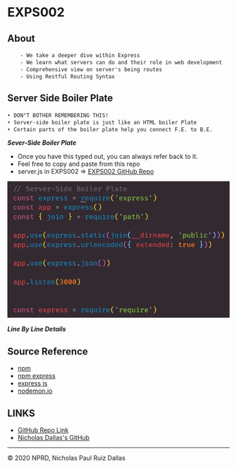 # EXPS002

## About

```
    - We take a deeper dive within Express 
    - We learn what servers can do and their role in web development
    - Comprehensive view on server's being routes
    - Using Restful Routing Syntax
```

## Server Side Boiler Plate

    ‣ DON"T BOTHER REMEMBERING THIS! 
    ‣ Server-side boiler plate is just like an HTML boiler Plate
    ‣ Certain parts of the boiler plate help you connect F.E. to B.E.

***Sever-Side Boiler Plate***

- Once you have this typed out, you can always refer back to it.
- Feel free to copy and paste from this repo
- server.js in EXPS002 => [EXPS002 GitHub Repo](https://github.com/nicholasd-uci/EXPS002)

![serverBoilerPlate](./photo/serverBoilerPlate.png)



***Line By Line Details***

<!-- ![boilerPlateDetails](./photos/boilerPlateDetails.png) -->


## Source Reference 

- [npm](https://www.npmjs.com/)
- [npm express](https://www.npmjs.com/package/express)
- [express js](https://expressjs.com/)
- [nodemon.io](https://nodemon.io/)

## LINKS

- [GitHub Repo Link](https://github.com/nicholasd-uci/EXPS002)
- [Nicholas Dallas's GitHub](https://github.com/nicholasd-uci)

- - -
© 2020 NPRD, Nicholas Paul Ruiz Dallas